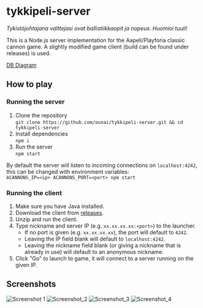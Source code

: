 # tykkipeli-server
*Tykistöjohtajana valttejasi ovat ballistiikkaopit ja nopeus. Huomioi tuuli!*

This is a Node.js server implementation for the Aapeli/Playforia classic cannon game. A slightly modified game client (build can be found under releases) is used.

[DB Diagram](https://dbdiagram.io/d/61334090825b5b0146f2ccec)

## How to play

### Running the server
1. Clone the repository  
   `git clone https://github.com/ounai/tykkipeli-server.git && cd tykkipeli-server`
3. Install dependencies  
   `npm i`
5. Run the server  
   `npm start`

By default the server will listen to incoming connections on `localhost:4242`, this can be changed with environment variables:  
`ACANNONS_IP=<ip> ACANNONS_PORT=<port> npm start`

### Running the client
1. Make sure you have Java installed.
2. Download the client from [releases](https://github.com/ounai/tykkipeli-server/releases).
3. Unzip and run the client.
4. Type nickname and server IP (e.g. `xx.xx.xx.xx:<port>`) to the launcher.
   - If no port is given (e.g. `xx.xx.xx.xx`), the port will default to `4242`.
   - Leaving the IP field blank will default to `localhost:4242`.
   - Leaving the nickname field blank (or giving a nickname that is already in use) will default to an anonymous nickname.
6. Click "Go" to launch to game, it will connect to a server running on the given IP.

## Screenshots
![Screenshot 1](https://github.com/ounai/tykkipeli-server/assets/19166017/e2dc249d-9de1-424c-b40d-dfcac0238b50)
![Screenshot_2](https://github.com/ounai/tykkipeli-server/assets/19166017/548583a8-a388-44bc-a3a6-b5847a956b99)
![Screenshot_3](https://github.com/ounai/tykkipeli-server/assets/19166017/07669eb1-57ff-4244-9393-54b8459b9f94)
![Screenshot_4](https://github.com/ounai/tykkipeli-server/assets/19166017/ab3fb271-27be-4bca-a43b-a28bb8e0451f)
